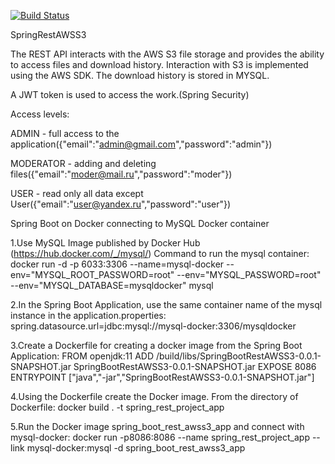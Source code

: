 [![Build Status](https://travis-ci.com/timon1983/SpringRestAWSS3.png)](https://travis-ci.com/timon1983/SpringRestAWSS3)

SpringRestAWSS3
 
 The REST API interacts with the AWS S3 file storage and provides the ability to access files and download history.
 Interaction with S3 is implemented using the AWS SDK.
 The download history is stored in MYSQL.
 
 A JWT token is used to access the work.(Spring Security)
 
 Access levels:

ADMIN - full access to the application({"email":"admin@gmail.com","password":"admin"})

MODERATOR - adding and deleting files({"email":"moder@mail.ru","password":"moder"})

USER - read only all data except User({"email":"user@yandex.ru","password":"user"})

 Spring Boot on Docker connecting to MySQL Docker container

1.Use MySQL Image published by Docker Hub (https://hub.docker.com/_/mysql/) Command to run the mysql container: docker run -d -p 6033:3306 --name=mysql-docker --env="MYSQL_ROOT_PASSWORD=root" --env="MYSQL_PASSWORD=root" --env="MYSQL_DATABASE=mysqldocker" mysql

2.In the Spring Boot Application, use the same container name of the mysql instance in the application.properties: spring.datasource.url=jdbc:mysql://mysql-docker:3306/mysqldocker

3.Create a Dockerfile for creating a docker image from the Spring Boot Application: FROM openjdk:11 ADD /build/libs/SpringBootRestAWSS3-0.0.1-SNAPSHOT.jar SpringBootRestAWSS3-0.0.1-SNAPSHOT.jar EXPOSE 8086 ENTRYPOINT ["java","-jar","SpringBootRestAWSS3-0.0.1-SNAPSHOT.jar"]

4.Using the Dockerfile create the Docker image. From the directory of Dockerfile: docker build . -t spring_rest_project_app

5.Run the Docker image  spring_boot_rest_awss3_app and connect with mysql-docker: docker run -p8086:8086 --name spring_rest_project_app --link mysql-docker:mysql -d  spring_boot_rest_awss3_app
